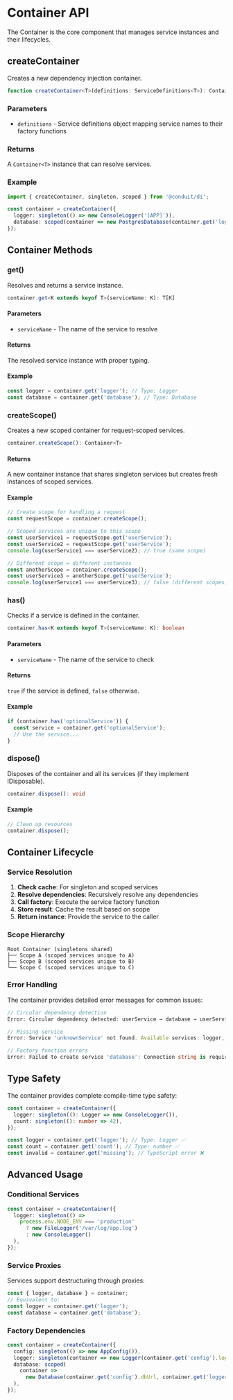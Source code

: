 # Container API

The Container is the core component that manages service instances and their lifecycles.

## createContainer

Creates a new dependency injection container.

```typescript
function createContainer<T>(definitions: ServiceDefinitions<T>): Container<T>;
```

### Parameters

- `definitions` - Service definitions object mapping service names to their factory functions

### Returns

A `Container<T>` instance that can resolve services.

### Example

```typescript
import { createContainer, singleton, scoped } from '@conduit/di';

const container = createContainer({
  logger: singleton(() => new ConsoleLogger('[APP]')),
  database: scoped(container => new PostgresDatabase(container.get('logger'))),
});
```

## Container Methods

### get()

Resolves and returns a service instance.

```typescript
container.get<K extends keyof T>(serviceName: K): T[K]
```

#### Parameters

- `serviceName` - The name of the service to resolve

#### Returns

The resolved service instance with proper typing.

#### Example

```typescript
const logger = container.get('logger'); // Type: Logger
const database = container.get('database'); // Type: Database
```

### createScope()

Creates a new scoped container for request-scoped services.

```typescript
container.createScope(): Container<T>
```

#### Returns

A new container instance that shares singleton services but creates fresh instances of scoped services.

#### Example

```typescript
// Create scope for handling a request
const requestScope = container.createScope();

// Scoped services are unique to this scope
const userService1 = requestScope.get('userService');
const userService2 = requestScope.get('userService');
console.log(userService1 === userService2); // true (same scope)

// Different scope = different instances
const anotherScope = container.createScope();
const userService3 = anotherScope.get('userService');
console.log(userService1 === userService3); // false (different scopes)
```

### has()

Checks if a service is defined in the container.

```typescript
container.has<K extends keyof T>(serviceName: K): boolean
```

#### Parameters

- `serviceName` - The name of the service to check

#### Returns

`true` if the service is defined, `false` otherwise.

#### Example

```typescript
if (container.has('optionalService')) {
  const service = container.get('optionalService');
  // Use the service...
}
```

### dispose()

Disposes of the container and all its services (if they implement IDisposable).

```typescript
container.dispose(): void
```

#### Example

```typescript
// Clean up resources
container.dispose();
```

## Container Lifecycle

### Service Resolution

1. **Check cache**: For singleton and scoped services
2. **Resolve dependencies**: Recursively resolve any dependencies
3. **Call factory**: Execute the service factory function
4. **Store result**: Cache the result based on scope
5. **Return instance**: Provide the service to the caller

### Scope Hierarchy

```
Root Container (singletons shared)
├── Scope A (scoped services unique to A)
├── Scope B (scoped services unique to B)
└── Scope C (scoped services unique to C)
```

### Error Handling

The container provides detailed error messages for common issues:

```typescript
// Circular dependency detection
Error: Circular dependency detected: userService → database → userService

// Missing service
Error: Service 'unknownService' not found. Available services: logger, database, userService

// Factory function errors
Error: Failed to create service 'database': Connection string is required
```

## Type Safety

The container provides complete compile-time type safety:

```typescript
const container = createContainer({
  logger: singleton((): Logger => new ConsoleLogger()),
  count: singleton((): number => 42),
});

const logger = container.get('logger'); // Type: Logger ✅
const count = container.get('count'); // Type: number ✅
const invalid = container.get('missing'); // TypeScript error ❌
```

## Advanced Usage

### Conditional Services

```typescript
const container = createContainer({
  logger: singleton(() =>
    process.env.NODE_ENV === 'production'
      ? new FileLogger('/var/log/app.log')
      : new ConsoleLogger()
  ),
});
```

### Service Proxies

Services support destructuring through proxies:

```typescript
const { logger, database } = container;
// Equivalent to:
const logger = container.get('logger');
const database = container.get('database');
```

### Factory Dependencies

```typescript
const container = createContainer({
  config: singleton(() => new AppConfig()),
  logger: singleton(container => new Logger(container.get('config').logLevel)),
  database: scoped(
    container =>
      new Database(container.get('config').dbUrl, container.get('logger'))
  ),
});
```
